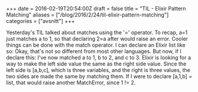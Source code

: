 +++
date = 2016-02-19T20:54:00Z
draft = false
title = "TIL - Elixir Pattern Matching"
aliases = ["/blog/2016/2/24/til-elixir-pattern-matching"]
categories = ["avsnitt"]
+++

Yesterday's TIL talked about matches using the '=' operator. To recap, a=1 just matches a to 1, so that declaring 2=a after would raise an error.
Cooler things can be done with the match operator.
I can declare an Elixir list like so:
Okay, that's not so different from most other languages. But now, if I declare this:
I've now matched a to 1, b to 2, and c to 3. Elixir is looking for a way to make the left side value the same as the right side value. Since the left side is [a,b,c], which is three variables, and the right is three values, the two sides are made the same by matching them.
If I were to declare [a,1,b] = list, that would raise another MatchError, since 1 != 2.&nbsp;
 

